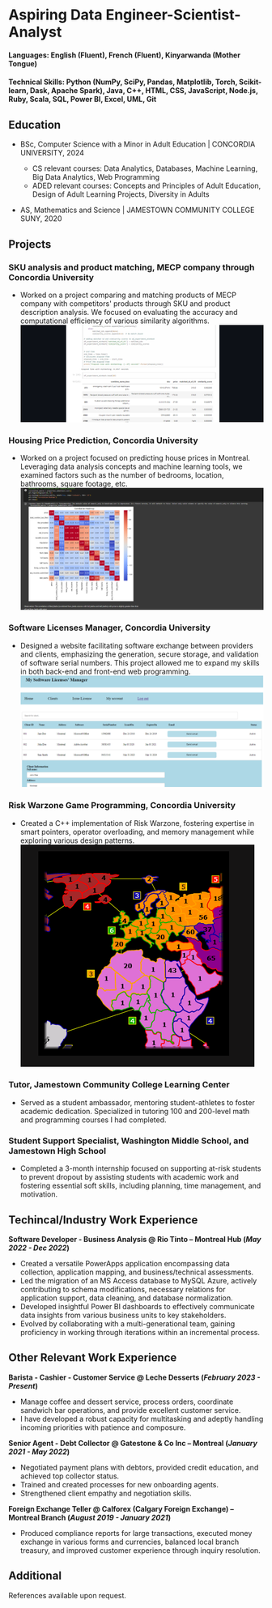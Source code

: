 # Aspiring Data Engineer-Scientist-Analyst

#### Languages: English (Fluent), French (Fluent), Kinyarwanda (Mother Tongue)

#### Technical Skills: Python (NumPy, SciPy, Pandas, Matplotlib, Torch, Scikit-learn, Dask, Apache Spark), Java, C++, HTML, CSS, JavaScript, Node.js, Ruby, Scala, SQL, Power BI, Excel, UML, Git

## Education
- BSc, Computer Science with a Minor in Adult Education | CONCORDIA UNIVERSITY, 2024
    - CS relevant courses: Data Analytics, Databases, Machine Learning, Big Data Analytics, Web Programming
    - ADED relevant courses: Concepts and Principles of Adult Education, Design of Adult Learning Projects, Diversity in Adults
            		
- AS, Mathematics and Science | JAMESTOWN COMMUNITY COLLEGE SUNY, 2020

## Projects
### SKU analysis and product matching, MECP company through Concordia University
- Worked on a project comparing and matching products of MECP company with competitors' products through SKU and product description analysis. We focused on evaluating the accuracy and computational efficiency of various similarity algorithms.
![](/assets/proj1.png)

### Housing Price Prediction, Concordia University
- Worked on a project focused on predicting house prices in Montreal. Leveraging data analysis concepts and machine learning tools, we examined factors such as the number of bedrooms, location, bathrooms, square footage, etc.
![](/assets/proj2.png)

### Software Licenses Manager, Concordia University
- Designed a website facilitating software exchange between providers and clients, emphasizing the generation, secure storage, and validation of software serial numbers. This project allowed me to expand my skills in both back-end and front-end web programming.
![](/assets/proj3.png)

### Risk Warzone Game Programming, Concordia University
- Created a C++ implementation of Risk Warzone, fostering expertise in smart pointers, operator overloading, and memory management while exploring various design patterns.
![](/assets/proj4.png)

### Tutor, Jamestown Community College Learning Center
- Served as a student ambassador, mentoring student-athletes to foster academic dedication. Specialized in tutoring 100 and 200-level math and programming courses I had completed.

### Student Support Specialist, Washington Middle School, and Jamestown High School
- Completed a 3-month internship focused on supporting at-risk students to prevent dropout by assisting students with academic work and fostering essential soft skills, including planning, time management, and motivation.

## Techincal/Industry Work Experience
**Software Developer - Business Analysis @ Rio Tinto – Montreal Hub (_May 2022 - Dec 2022_)**
- Created a versatile PowerApps application encompassing data collection, application mapping, and business/technical assessments.
- Led the migration of an MS Access database to MySQL Azure, actively contributing to schema modifications, necessary relations for application support, data cleaning, and database normalization.
- Developed insightful Power BI dashboards to effectively communicate data insights from various business units to key stakeholders.
- Evolved by collaborating with a multi-generational team, gaining proficiency in working through iterations within an incremental process.

## Other Relevant Work Experience
**Barista - Cashier - Customer Service @ Leche Desserts (_February 2023 - Present_)**
- Manage coffee and dessert service, process orders, coordinate sandwich bar operations, and provide excellent customer service.
- I have developed a robust capacity for multitasking and adeptly handling incoming priorities with patience and composure.

**Senior Agent - Debt Collector @ Gatestone & Co Inc – Montreal (_January 2021 - May 2022_)**
- Negotiated payment plans with debtors, provided credit education, and achieved top collector status.
- Trained and created processes for new onboarding agents.
- Strengthened client empathy and negotiation skills.

**Foreign Exchange Teller @ Calforex (Calgary Foreign Exchange) – Montreal Branch (_August 2019 - January 2021_)**
- Produced compliance reports for large transactions, executed money exchange in various forms and currencies, balanced local branch treasury, and improved customer experience through inquiry resolution.

## Additional
References available upon request.
